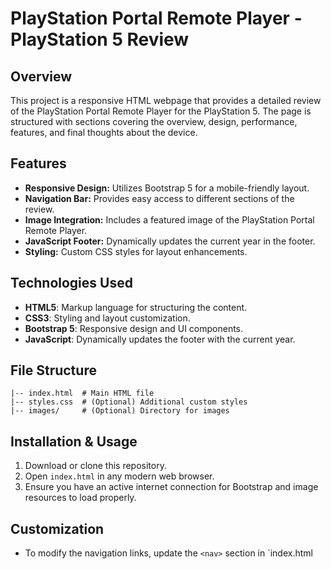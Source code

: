 # PlayStation Portal Remote Player - PlayStation 5 Review

## Overview
This project is a responsive HTML webpage that provides a detailed review of the PlayStation Portal Remote Player for the PlayStation 5. The page is structured with sections covering the overview, design, performance, features, and final thoughts about the device.

## Features
- **Responsive Design:** Utilizes Bootstrap 5 for a mobile-friendly layout.
- **Navigation Bar:** Provides easy access to different sections of the review.
- **Image Integration:** Includes a featured image of the PlayStation Portal Remote Player.
- **JavaScript Footer:** Dynamically updates the current year in the footer.
- **Styling:** Custom CSS styles for layout enhancements.

## Technologies Used
- **HTML5**: Markup language for structuring the content.
- **CSS3**: Styling and layout customization.
- **Bootstrap 5**: Responsive design and UI components.
- **JavaScript**: Dynamically updates the footer with the current year.

## File Structure
```
|-- index.html  # Main HTML file
|-- styles.css  # (Optional) Additional custom styles
|-- images/     # (Optional) Directory for images
```

## Installation & Usage
1. Download or clone this repository.
2. Open `index.html` in any modern web browser.
3. Ensure you have an active internet connection for Bootstrap and image resources to load properly.

## Customization
- To modify the navigation links, update the `<nav>` section in `index.html
